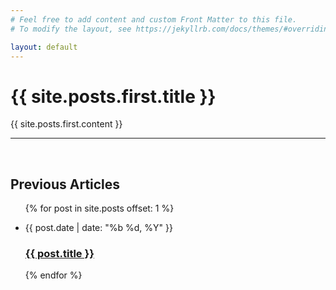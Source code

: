 ```yaml
---
# Feel free to add content and custom Front Matter to this file.
# To modify the layout, see https://jekyllrb.com/docs/themes/#overriding-theme-defaults

layout: default 
---
```

<!-- Non issue message 
<h1 style="color:red;font-weight: bold;text-decoration:underline;text-align:center;">* NO NEW ISSUE THIS WEEK *</h1>
-->
<h1>{{ site.posts.first.title }}</h1>
{{ site.posts.first.content }}
<hr>
<br>
<h2>Previous Articles</h2>

<ul class="post-list list-unstyled">
  {% for post in site.posts offset: 1 %}
    <li class="post-item">
        <div class="post-info">
          <p>{{ post.date | date: "%b %d, %Y" }}</p>
                <a class="post-link" href="{{ post.url | prepend: site.baseurl }}">
                <h3>{{ post.title }}</h3>
          </a>
        </div>
    </li>
  {% endfor %}
  
</ul>

